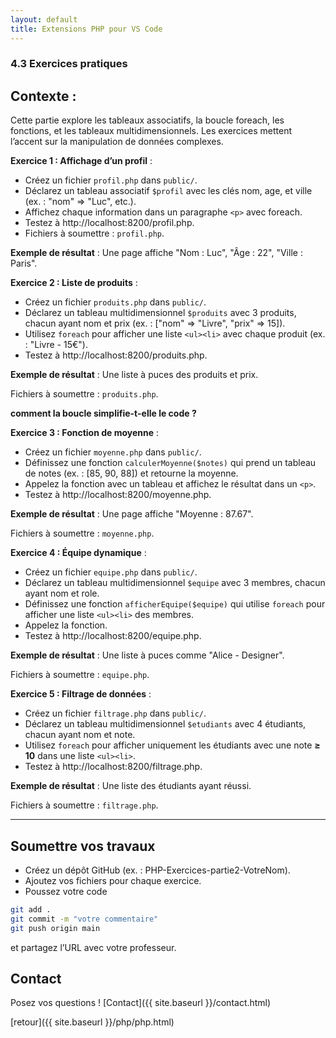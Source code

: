 ```yaml
---
layout: default
title: Extensions PHP pour VS Code
---
```


### 4.3 Exercices pratiques


## Contexte : 
Cette partie explore les tableaux associatifs, la boucle foreach, les fonctions, et les tableaux multidimensionnels. Les exercices mettent l’accent sur la manipulation de données complexes.

**Exercice 1 : Affichage d’un profil** :
- Créez un fichier `profil.php` dans `public/`. 
- Déclarez un tableau associatif `$profil` avec les clés nom, age, et ville (ex. : "nom" => "Luc", etc.). 
- Affichez chaque information dans un paragraphe `<p>` avec foreach.
- Testez à http://localhost:8200/profil.php.
- Fichiers à soumettre : `profil.php`.

**Exemple de résultat** : Une page affiche "Nom : Luc", "Âge : 22", "Ville : Paris".

**Exercice 2 : Liste de produits** :
- Créez un fichier `produits.php` dans `public/`. 
- Déclarez un tableau multidimensionnel `$produits` avec 3 produits, chacun ayant nom et prix (ex. : ["nom" => "Livre", "prix" => 15]). 
- Utilisez `foreach` pour afficher une liste `<ul><li>` avec chaque produit (ex. : "Livre - 15€").
- Testez à http://localhost:8200/produits.php.

**Exemple de résultat** : Une liste à puces des produits et prix.

Fichiers à soumettre : `produits.php`.

**comment la boucle simplifie-t-elle le code ?**

**Exercice 3 : Fonction de moyenne** :
- Créez un fichier `moyenne.php` dans `public/`. 
- Définissez une fonction `calculerMoyenne($notes)` qui prend un tableau de notes (ex. : [85, 90, 88]) et retourne la moyenne. 
- Appelez la fonction avec un tableau et affichez le résultat dans un `<p>`.
- Testez à http://localhost:8200/moyenne.php.

**Exemple de résultat** : Une page affiche "Moyenne : 87.67".

Fichiers à soumettre : `moyenne.php`.

**Exercice 4 : Équipe dynamique** :
- Créez un fichier `equipe.php` dans `public/`. 
- Déclarez un tableau multidimensionnel `$equipe` avec 3 membres, chacun ayant nom et role. 
- Définissez une fonction `afficherEquipe($equipe)` qui utilise `foreach` pour afficher une liste `<ul><li>` des membres. 
- Appelez la fonction.
- Testez à http://localhost:8200/equipe.php.

**Exemple de résultat** : Une liste à puces comme "Alice - Designer".

Fichiers à soumettre : `equipe.php`.

**Exercice 5 : Filtrage de données** :
- Créez un fichier `filtrage.php` dans `public/`. 
- Déclarez un tableau multidimensionnel `$etudiants` avec 4 étudiants, chacun ayant nom et note. 
- Utilisez `foreach` pour afficher uniquement les étudiants avec une note **≥ 10** dans une liste `<ul><li>`.
- Testez à http://localhost:8200/filtrage.php.

**Exemple de résultat** : Une liste des étudiants ayant réussi.

Fichiers à soumettre : `filtrage.php`.

---

## Soumettre vos travaux

- Créez un dépôt GitHub (ex. : PHP-Exercices-partie2-VotreNom). 
- Ajoutez vos fichiers pour chaque exercice. 
- Poussez votre code 

```bash
git add .
git commit -m "votre commentaire"
git push origin main
```

et partagez l’URL avec votre professeur. 

## Contact

Posez vos questions ! [Contact]({{ site.baseurl }}/contact.html)


[retour]({{ site.baseurl }}/php/php.html)

